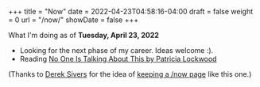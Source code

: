 +++
title = "Now"
date = 2022-04-23T04:58:16-04:00
draft = false
weight = 0
url = "/now/"
showDate = false
+++

What I'm doing as of **Tuesday, April  23, 2022**

-   Looking for the next phase of my career. Ideas welcome :).
-   Reading [No One Is Talking About This by Patricia Lockwood](https://www.goodreads.com/book/show/53733106-no-one-is-talking-about-this)

(Thanks to [Derek Sivers](https://sive.rs) for the idea of [keeping a /now page](https://nownownow.com/about) like this one.)

[//]: # "Exported with love from a post written in Org mode"
[//]: # "- https://github.com/kaushalmodi/ox-hugo"
